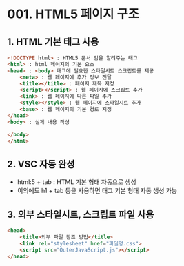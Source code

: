 # 001. HTML5 페이지 구조

## 1. HTML 기본 태그 사용
```html
<!DOCTYPE html> : HTML5 문서 임을 알려주는 태그
<html> : html 페이지의 기본 요소
<head> : <body> 태그에 필요한 스타일시트 스크립트를 제공
    <meta> : 웹 페이지에 추가 정보 전달
    <title></title> : 페이지 제목 지정
    <script></script> : 웹 페이지에 스크립트 추가
    <link> : 웹 페이지에 다른 파일 추가
    <style></style> : 웹 페이지에 스타일시트 추가
    <base> : 웹 페이지의 기본 경로 지정
</head>
<body> : 실제 내용 작성

</body>
</html>
```

## 2. VSC 자동 완성
- html:5 + tab : HTML 기본 형태 자동으로 생성
- 이외에도 h1 + tab 등을 사용하면 태그 기본 형태 자동 생성 가능

## 3. 외부 스타일시트, 스크립트 파일 사용
```html
<head>
    <title>외부 파일 참조 방법</title>
    <link rel="stylesheet" href="파일명.css">
    <script src="OuterJavaScript.js"></script>
</head>
```